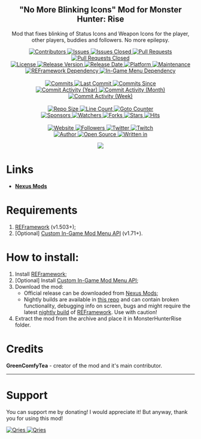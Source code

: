 <p align="center">
	<h2 align="center"><b>"No More Blinking Icons" Mod for Monster Hunter: Rise</b></h2>
	<p align="center">Mod that fixes blinking of Status Icons and Weapon Icons for the player, other players, buddies and followers. No more epilepsy.</p>
</p>

<p align="center">
	<a href="https://github.com/greencomfytea/mhr-no-more-blinking-icons/graphs/contributors">
		<img alt="Contributors" src="https://custom-icon-badges.demolab.com/github/contributors/greencomfytea/mhr-no-more-blinking-icons?logo=person-add" />
	</a>
	<a href="https://github.com/greencomfytea/mhr-no-more-blinking-icons/issues">
		<img alt="Issues" src="https://custom-icon-badges.demolab.com/github/issues/greencomfytea/mhr-no-more-blinking-icons?logo=issue-opened" />
	</a>
	<a href="https://github.com/greencomfytea/mhr-no-more-blinking-icons/issues">
		<img alt="Issues Closed" src="https://custom-icon-badges.demolab.com/github/issues-closed/greencomfytea/mhr-no-more-blinking-icons?logo=issue-closed" />
	</a>
	<a href="https://github.com/greencomfytea/mhr-no-more-blinking-icons/pulls">
		<img alt="Pull Requests" src="https://custom-icon-badges.demolab.com/github/issues-pr/greencomfytea/mhr-no-more-blinking-icons?logo=git-pull-request" />
	</a>
	<a href="https://github.com/greencomfytea/mhr-no-more-blinking-icons/pulls">
		<img alt="Pull Requests Closed" src="https://custom-icon-badges.demolab.com/github/issues-pr-closed/greencomfytea/mhr-no-more-blinking-icons?logo=git-pull-request-closed" />
	</a>
	<br>
	<a href="https://github.com/greencomfytea/mhr-no-more-blinking-icons/blob/main/LICENSE">
		<img alt="License" src="https://custom-icon-badges.demolab.com/github/license/greencomfytea/mhr-no-more-blinking-icons?logo=law" />
	</a>
	<a href="https://github.com/greencomfytea/mhr-no-more-blinking-icons/releases">
		<img alt="Release Version" src="https://custom-icon-badges.demolab.com/github/v/release/greencomfytea/mhr-no-more-blinking-icons?logo=tag" />
	</a>
	<a href="https://github.com/greencomfytea/mhr-no-more-blinking-icons/releases">
		<img alt="Release Date" src="https://custom-icon-badges.demolab.com/github/release-date/greencomfytea/mhr-no-more-blinking-icons?logo=clock" />
	</a>
	<a href="">
		<img alt="Platform" src="https://custom-icon-badges.demolab.com/badge/platform-win%20%7C%20linux%20%7C%20steam%20deck-blue?logo=device-desktop" />
	</a>
	<a href="">
		<img alt="Maintenance" src="https://custom-icon-badges.demolab.com/maintenance/yes/2023?logo=tools" />
	</a>
	<br>
	<a href="https://www.nexusmods.com/monsterhunterrise/mods/26">
		<img alt="REFramework Dependency" src="https://custom-icon-badges.demolab.com/badge/dependency-REFramework%20v1.503%2B-brightgreen?logo=package-dependencies" />
	</a>
   	<a href="https://www.nexusmods.com/monsterhunterrise/mods/1292">
		<img alt="In-Game Menu  Dependency" src="https://custom-icon-badges.demolab.com/badge/dependency-Custom%20In--Game%20Mod%20Menu%20API%20v1.71%2B-brightgreen?logo=package-dependencies" />
	</a>
	<br>
	<br>
	<a href="https://github.com/greencomfytea/mhr-no-more-blinking-icons/commits/main">
		<img alt="Commits" src="https://custom-icon-badges.demolab.com/github/commit-activity/t/greencomfytea/mhr-no-more-blinking-icons?logo=git-commit" />
	</a>
	<a href="https://github.com/greencomfytea/mhr-no-more-blinking-icons/commits/main">
		<img alt="Last Commit" src="https://custom-icon-badges.demolab.com/github/last-commit/greencomfytea/mhr-no-more-blinking-icons?logo=git-commit" />
	</a>
	<a href="https://github.com/greencomfytea/mhr-no-more-blinking-icons/commits/main">
		<img alt="Commits Since" src="https://custom-icon-badges.demolab.com/github/commits-since/greencomfytea/mhr-no-more-blinking-icons/latest?logo=git-commit" />
	</a>
	<br>
	<a href="https://github.com/greencomfytea/mhr-no-more-blinking-icons/graphs/commit-activity">
		<img alt="Commit Activity (Year)" src="https://custom-icon-badges.demolab.com/github/commit-activity/y/greencomfytea/mhr-no-more-blinking-icons?logo=pulse" />
	</a>
	<a href="https://github.com/greencomfytea/mhr-no-more-blinking-icons/graphs/commit-activity">
		<img alt="Commit Activity (Month)" src="https://custom-icon-badges.demolab.com/github/commit-activity/m/greencomfytea/mhr-no-more-blinking-icons?logo=pulse" />
	</a>
	<a href="https://github.com/greencomfytea/mhr-no-more-blinking-icons/graphs/commit-activity">
		<img alt="Commit Activity (Week)" src="https://custom-icon-badges.demolab.com/github/commit-activity/w/greencomfytea/mhr-no-more-blinking-icons?logo=pulse" />
	</a>
	<br>
	<br>
	<a href="">
		<img alt="Repo Size" src="https://custom-icon-badges.demolab.com/github/repo-size/greencomfytea/mhr-no-more-blinking-icons?logo=database" />
	</a>
	<a href="">
		<img alt="Line Count" src="https://sloc.xyz/github/greencomfytea/mhr-no-more-blinking-icons" />
	</a>
	<a href="">
		<img alt="Goto Counter" src="https://custom-icon-badges.demolab.com/github/search/greencomfytea/mhr-no-more-blinking-icons/goto?logo=git-compare" />
	</a>
	<br>
	<a href="https://github.com/sponsors/greencomfytea">
		<img alt="Sponsors" src="https://custom-icon-badges.demolab.com/github/sponsors/greencomfytea?logo=heart" />
	</a>
	<a href="https://github.com/GreenComfyTea/mhr-no-more-blinking-icons/watchers">
		<img alt="Watchers" src="https://custom-icon-badges.demolab.com/github/watchers/greencomfytea/mhr-no-more-blinking-icons?logo=eye" />
	</a>
	<a href="https://github.com/greencomfytea/mhr-no-more-blinking-icons/forks">
		<img alt="Forks" src="https://custom-icon-badges.demolab.com/github/forks/greencomfytea/mhr-no-more-blinking-icons?logo=repo-forked" />
	</a>
	<a href="https://github.com/greencomfytea/mhr-no-more-blinking-icons/stargazers">
		<img alt="Stars" src="https://custom-icon-badges.demolab.com/github/stars/greencomfytea/mhr-no-more-blinking-icons?logo=star" />
	</a>
	<a href="https://github.com/greencomfytea/mhr-no-more-blinking-icons/graphs/traffic">
		<img alt="Hits" src="https://custom-icon-badges.demolab.com/endpoint?url=https://hits.dwyl.com/greencomfytea/mhr-no-more-blinking-icons.json?color=blue&logo=eye" />
	</a>
	<br>
	<br>
	<a href="https://www.nexusmods.com/monsterhunterrise/mods/76">
		<img alt="Website" src="https://custom-icon-badges.demolab.com/website?down_color=red&down_message=down&up_color=brightgreen&up_message=up&logo=link&url=https://www.nexusmods.com/monsterhunterrise/mods/76" />
	</a>
	<a href="https://github.com/greencomfytea?tab=followers">
		<img alt="Followers" src="https://custom-icon-badges.demolab.com/github/followers/greencomfytea?logo=people" />
	</a>
	<a href="https://twitter.com/greencomfytea">
		<img alt="Twitter" src="https://img.shields.io/twitter/follow/greencomfytea?logo=twitter" />
	</a>
	<a href="https://www.twitch.tv/greencomfytea">
		<img alt="Twitch" src="https://img.shields.io/twitch/status/greencomfytea?logo=twitch" />
	</a>
	<br>
	<a href="https://github.com/greencomfytea">
		<img alt="Author" src="https://custom-icon-badges.demolab.com/badge/author-GreenComfyTea-green?logo=person" />
	</a>
	<a href="https://github.com/topics/open-source">
		<img alt="Open Source" src="https://img.shields.io/badge/open%20source-%20yes-brightgreen?logo=openvpn" />
	</a>
	<a href="https://cursey.github.io/reframework-book/index.html#lua-scripting">
		<img alt="Written in" src="https://custom-icon-badges.demolab.com/badge/written in-lua-000080?logo=terminal" />
	</a>
</p>

<p align="center">
	<a>
		<img align="center" src="https://github.com/GreenComfyTea/MHR-No-More-Blinking-Icons/assets/30152047/30647f0a-d963-43ec-a835-d6ae48337b12" />
	</a>
</p>

# Links
* **[Nexus Mods](https://www.nexusmods.com/monsterhunterrise/mods/76)**  

# Requirements
1. [REFramework](https://www.nexusmods.com/monsterhunterrise/mods/26) (v1.503+);
2. [Optional] [Custom In-Game Mod Menu API](https://www.nexusmods.com/monsterhunterrise/mods/1292) (v1.71+).

# How to install:
1. Install [REFramework](https://www.nexusmods.com/monsterhunterrise/mods/26);
1. [Optional] Install [Custom In-Game Mod Menu API](https://www.nexusmods.com/monsterhunterrise/mods/1292);
3. Download the mod:
    * Official release can be downloaded from [Nexus Mods](https://www.nexusmods.com/monsterhunterrise/mods/812);
    * Nightly builds are available in [this repo](https://github.com/GreenComfyTea/MHR-Better-Matchmaking) and can contain broken functionality, debugging info on screen, bugs and might require the latest [nightly build](https://github.com/praydog/REFramework-nightly/releases) of [REFramework](https://www.nexusmods.com/monsterhunterrise/mods/26). Use with caution!
4. Extract the mod from the archive and place it in MonsterHunterRise folder.

# Credits
**GreenComfyTea** - creator of the mod and it's main contributor.
  
***
# Support

You can support me by donating! I would appreciate it! But anyway, thank you for using this mod!

 <a href="https://streamelements.com/greencomfytea/tip">
  <img alt="Qries" src="https://panels.twitch.tv/panel-48897356-image-c6155d48-b689-4240-875c-f3141355cb56">
</a>
<a href="https://ko-fi.com/greencomfytea">
  <img alt="Qries" src="https://panels.twitch.tv/panel-48897356-image-c2fcf835-87e4-408e-81e8-790789c7acbc">
</a>

